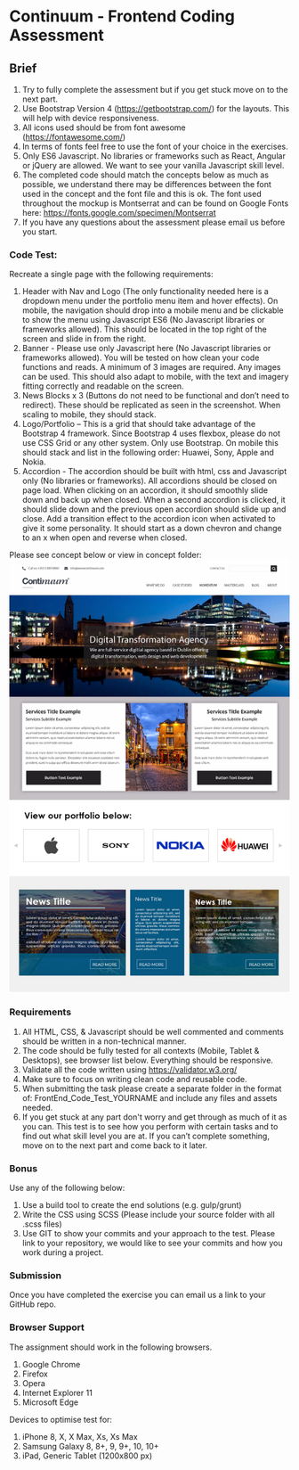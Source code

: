 # Continuum - Frontend Coding Assessment


## Brief

1.	Try to fully complete the assessment but if you get stuck move on to the next part.
2.	Use Bootstrap Version 4 (https://getbootstrap.com/) for the layouts. This will help with device responsiveness.
3.	All icons used should be from font awesome (https://fontawesome.com/)
4.	In terms of fonts feel free to use the font of your choice in the exercises.
5.	Only ES6 Javascript. No libraries or frameworks such as React, Angular or jQuery are allowed. We want to see your vanilla Javascript skill level.
6.	The completed code should match the concepts below as much as possible, we understand there may be differences between the font used in the concept and the font file and this is ok. The font used throughout the mockup is Montserrat and can be found on Google Fonts here: https://fonts.google.com/specimen/Montserrat
7.	If you have any questions about the assessment please email us before you start.


### Code Test:

Recreate a single page with the following requirements:

1.	Header with Nav and Logo (The only functionality needed here is a dropdown menu under the portfolio menu item and hover effects). On mobile, the navigation should drop into a mobile menu and be clickable to show the menu using Javascript ES6 (No Javascript libraries or frameworks allowed). This should be located in the top right of the screen and slide in from the right.
2.	Banner - Please use only Javascript here (No Javascript libraries or frameworks allowed). You will be tested on how clean your code functions and reads. A minimum of 3 images are required. Any images can be used. This should also adapt to mobile, with the text and imagery fitting correctly and readable on the screen.
3.	News Blocks x 3 (Buttons do not need to be functional and don’t need to redirect). These should be replicated as seen in the screenshot. When scaling to mobile, they should stack.
4.	Logo/Portfolio –  This is a grid that should take advantage of the Bootstrap 4 framework. Since Bootstrap 4 uses flexbox, please do not use CSS Grid or any other system. Only use Bootstrap. On mobile this should stack and list in the following order: Huawei, Sony, Apple and Nokia.
5.	Accordion - The accordion should be built with html, css and Javascript only (No libraries or frameworks). All accordions should be closed on page load. When clicking on an accordion, it should smoothly slide down and back up when closed. When a second accordion is clicked, it should slide down and the previous open accordion should slide up and close. Add a transition effect to the accordion icon when activated to give it some personality. It should start as a down chevron and change to an x when open and reverse when closed.

Please see concept below or view in concept folder:
![Exercise](https://github.com/ContinuumCode/Frontend-Code-Test/blob/master/Concepts/frontend-dev-task.jpg)
 
### Requirements

1.	All HTML, CSS, & Javascript should be well commented and comments should be written in a non-technical manner.
2.	The code should be fully tested for all contexts (Mobile, Tablet & Desktops), see browser list below. Everything should be responsive.
3.	Validate all the code written using https://validator.w3.org/
4.	Make sure to focus on writing clean code and reusable code.
5.	When submitting the task please create a separate folder in the format of: FrontEnd_Code_Test_YOURNAME and include any files and assets needed.
6.	If you get stuck at any part don't worry and get through as much of it as you can. This test is to see how you perform with certain tasks and to find out what skill level you are at. If you can’t complete something, move on to the next part and come back to it later.


### Bonus

Use any of the following below:

1.	Use a build tool to create the end solutions (e.g. gulp/grunt)
2.	Write the CSS using SCSS (Please include your source folder with all .scss files)
4.	Use GIT to show your commits and your approach to the test. Please link to your repository, we would like to see your commits and how you work during a project.


### Submission

Once you have completed the exercise you can email us a link to your GitHub repo.


### Browser Support
The assignment should work in the following browsers.

1. Google Chrome
2. Firefox
3. Opera
4. Internet Explorer 11
4. Microsoft Edge

Devices to optimise test for:

1.	iPhone 8, X, X Max, Xs, Xs Max
2.	Samsung Galaxy 8, 8+, 9, 9+, 10, 10+
3.	iPad, Generic Tablet (1200x800 px)

